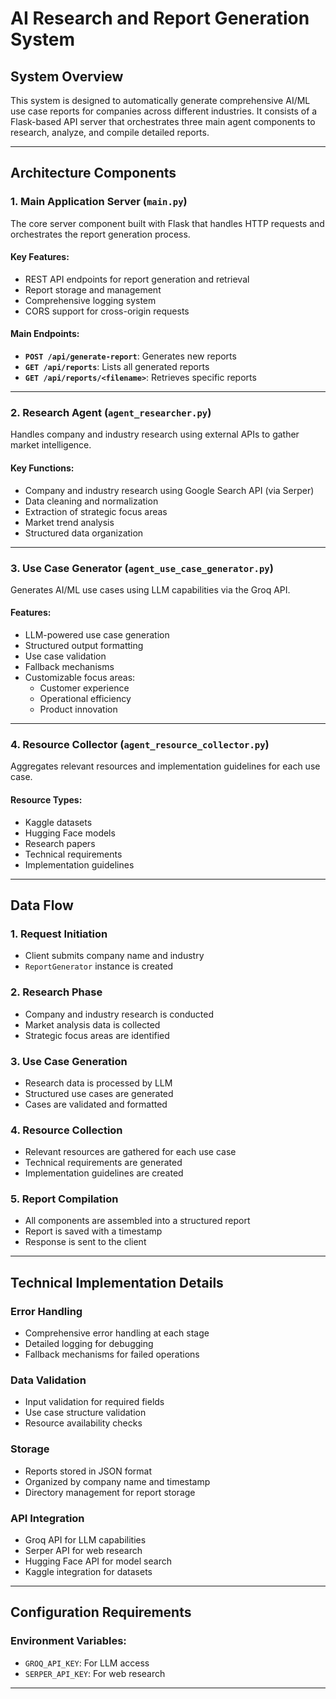 # AI Research and Report Generation System

## System Overview
This system is designed to automatically generate comprehensive AI/ML use case reports for companies across different industries. It consists of a Flask-based API server that orchestrates three main agent components to research, analyze, and compile detailed reports.

---

## Architecture Components

### 1. **Main Application Server (`main.py`)**
The core server component built with Flask that handles HTTP requests and orchestrates the report generation process.

#### Key Features:
- REST API endpoints for report generation and retrieval
- Report storage and management
- Comprehensive logging system
- CORS support for cross-origin requests

#### Main Endpoints:
- **`POST /api/generate-report`**: Generates new reports
- **`GET /api/reports`**: Lists all generated reports
- **`GET /api/reports/<filename>`**: Retrieves specific reports

---

### 2. **Research Agent (`agent_researcher.py`)**
Handles company and industry research using external APIs to gather market intelligence.

#### Key Functions:
- Company and industry research using Google Search API (via Serper)
- Data cleaning and normalization
- Extraction of strategic focus areas
- Market trend analysis
- Structured data organization

---

### 3. **Use Case Generator (`agent_use_case_generator.py`)**
Generates AI/ML use cases using LLM capabilities via the Groq API.

#### Features:
- LLM-powered use case generation
- Structured output formatting
- Use case validation
- Fallback mechanisms
- Customizable focus areas:
  - Customer experience
  - Operational efficiency
  - Product innovation

---

### 4. **Resource Collector (`agent_resource_collector.py`)**
Aggregates relevant resources and implementation guidelines for each use case.

#### Resource Types:
- Kaggle datasets
- Hugging Face models
- Research papers
- Technical requirements
- Implementation guidelines

---

## Data Flow

### 1. **Request Initiation**
- Client submits company name and industry
- `ReportGenerator` instance is created

### 2. **Research Phase**
- Company and industry research is conducted
- Market analysis data is collected
- Strategic focus areas are identified

### 3. **Use Case Generation**
- Research data is processed by LLM
- Structured use cases are generated
- Cases are validated and formatted

### 4. **Resource Collection**
- Relevant resources are gathered for each use case
- Technical requirements are generated
- Implementation guidelines are created

### 5. **Report Compilation**
- All components are assembled into a structured report
- Report is saved with a timestamp
- Response is sent to the client

---

## Technical Implementation Details

### Error Handling
- Comprehensive error handling at each stage
- Detailed logging for debugging
- Fallback mechanisms for failed operations

### Data Validation
- Input validation for required fields
- Use case structure validation
- Resource availability checks

### Storage
- Reports stored in JSON format
- Organized by company name and timestamp
- Directory management for report storage

### API Integration
- Groq API for LLM capabilities
- Serper API for web research
- Hugging Face API for model search
- Kaggle integration for datasets

---

## Configuration Requirements

### Environment Variables:
- `GROQ_API_KEY`: For LLM access
- `SERPER_API_KEY`: For web research

---
